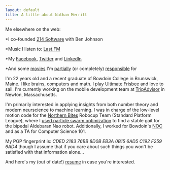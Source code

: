 ```yaml
---
layout: default
title: A little about Nathan Merritt
---
```


<div id="content">

Me elsewhere on the web:

 *I co-founded [214 Software](http://twofourteen.com) with Ben Johnson

 *Music I listen to: [Last.FM](http://www.last.fm/user/satH4n/)

 *My [Facebook](http://facebook.com/gnmerritt), [Twitter](http://twitter.com/gnmerritt) and [LinkedIn](http://www.linkedin.com/profile?viewProfile=&key=25508982&trk=tab_pro)

 *And some [movies](http://youtube.com/profile?user=satH4n) I'm [partially](http://vimeo.com/4362627) (or completely) [responsible](http://vimeo.com/22967514) for

I'm 22 years old and a recent graduate of Bowdoin College in
Brunswick, Maine. I like brains, computers and math. I play [Ultimate
Frisbee](http://stonedclown.com) and love to sail. I'm currently
working on the mobile development team at
[TripAdvisor](http://tripadvisor.com) in Newton, Massachusetts.

I'm primarily interested in applying insights from both number theory
and modern neurscience to machine learning. I was in charge of the
low-level motion code for the [Northern
Bites](http://robocup.bowdoin.edu/blog/) Robocup Team (Standard
Platform League), where I [used particle swarm
optimization](http://www.bowdoin.edu/student-fellowships/pdf/summer-2010/n-merritt.pdf)
to find a stable gait for the bipedal Aldebaran Nao
robot. Additionally, I worked for Bowdoin's
[NOC](http://www.bowdoin.edu/it/) and as a TA for Computer Science
101.

My PGP fingerprint is: <i>CDED 2183 76BB 8D0B EB3A 0B15 6AD5 C192 F259
6AD4</i> though I assume that if you care about such things you won't be
satisfied with that information alone...

And here's my (out of date!) [resume](/gnmerritt-resume.pdf) in case you're interested.

</div> <!-- end content -->
